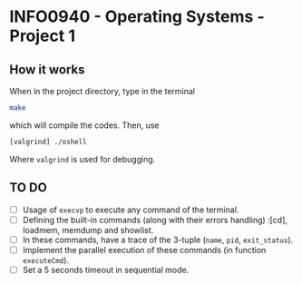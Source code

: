 # INFO0940 - Operating Systems - Project 1

## How it works
When in the project directory, type in the terminal 
```bash
make
```
which will compile the codes. Then, use
```bash
[valgrind] ./oshell
```
Where `valgrind` is used for debugging. 

## TO DO
- [ ] Usage of `execvp` to execute any command of the terminal.
- [ ] Defining the built-in commands (along with their errors handling) :[cd], loadmem, memdump and showlist.
- [ ] In these commands, have a trace of the 3-tuple (`name`, `pid`, `exit_status`).
- [ ] Implement the parallel execution of these commands (in function `executeCmd`).
- [ ] Set a 5 seconds timeout in sequential mode. 
